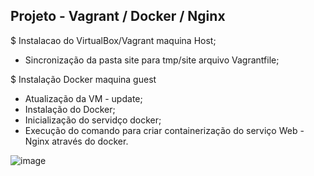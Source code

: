 ## Projeto - Vagrant / Docker / Nginx

$ Instalacao do VirtualBox/Vagrant maquina Host; 
* Sincronização da pasta site para tmp/site arquivo Vagrantfile;

$ Instalação Docker maquina guest
* Atualização da VM - update;
* Instalação do Docker;
* Inicialização do servidço docker;
* Execução do comando para criar containerização do serviço Web - Nginx através do docker.

![image](https://user-images.githubusercontent.com/44216245/201800334-8ff96677-c9a9-4fca-81da-fd71b4e2a3e2.png)
